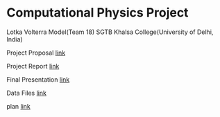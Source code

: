 # Computational Physics Project
Lotka Volterra Model(Team 18) SGTB Khalsa College(University of Delhi, India)

Project Proposal [link](https://www.overleaf.com/read/cnqyspfhdsqt )

Project Report  [link](https://www.overleaf.com/project/617327c8f10828007c341bb0)

Final Presentation  [link](https://www.overleaf.com/6977411141xkhgjznhpyrb)

Data Files [link](https://drive.google.com/drive/folders/13bsZJL9GWCo7wUTTTclcOll2I56t0ahn?usp=sharing)

plan [link](https://docs.google.com/document/d/1Moqyu6qKWdW75LaW4QZHVjo2aXw_ozkLRtoO9htX_OQ/edit)

